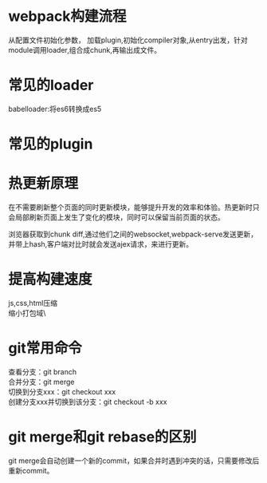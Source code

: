 # webpack构建流程
从配置文件初始化参数，
加载plugin,初始化compiler对象,从entry出发，针对module调用loader,组合成chunk,再输出成文件。

# 常见的loader
babelloader:将es6转换成es5

# 常见的plugin

# 热更新原理
在不需要刷新整个页面的同时更新模块，能够提升开发的效率和体验。热更新时只会局部刷新页面上发生了变化的模块，同时可以保留当前页面的状态。

浏览器获取到chunk diff,通过他们之间的websocket,webpack-serve发送更新，并带上hash,客户端对比时就会发送ajex请求，来进行更新。

# 提高构建速度
js,css,html压缩\
缩小打包域\

# git常用命令
查看分支：git branch\
合并分支：git merge\
切换到分支xxx：git checkout xxx\
创建分支xxx并切换到该分支：git checkout -b xxx

# git merge和git rebase的区别
git merge会⾃动创建⼀个新的commit，如果合并时遇到冲突的话，只需要修改后重新commit。
